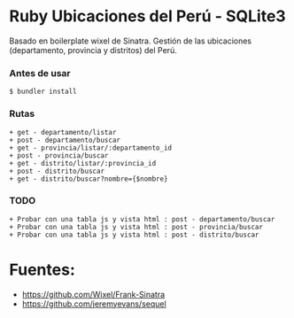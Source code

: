 # Ruby Ubicaciones del Perú - SQLite3

Basado en boilerplate wixel de Sinatra. Gestión de las ubicaciones (departamento, provincia y distritos) del Perú.

### Antes de usar

	$ bundler install

### Rutas

	+ get - departamento/listar
	+ post - departamento/buscar
	+ get - provincia/listar/:departamento_id
	+ post - provincia/buscar
	+ get - distrito/listar/:provincia_id
	+ post - distrito/buscar
	+ get - distrito/buscar?nombre={$nombre}

### TODO

	+ Probar con una tabla js y vista html : post - departamento/buscar
	+ Probar con una tabla js y vista html : post - provincia/buscar
	+ Probar con una tabla js y vista html : post - distrito/buscar

# Fuentes:

+	https://github.com/Wixel/Frank-Sinatra
+ https://github.com/jeremyevans/sequel